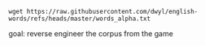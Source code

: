 
`wget https://raw.githubusercontent.com/dwyl/english-words/refs/heads/master/words_alpha.txt`

goal: reverse engineer the corpus from the game
